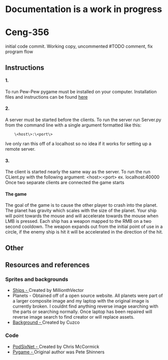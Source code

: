 # Documentation is a work in progress
# Ceng-356
initial code commit. Working copy, uncommented
#TODO comment, fix program flow

## Instructions

#### 1. 
  To run Pew-Pew pygame must be installed on your computer. Installation files and instructions can be found [here](https://www.pygame.org/wiki/GettingStarted)
#### 2. 
  A server must be started before the clients. To run the server run Server.py from the command line with a single argument formatted like this:
  
        \<host\>:\<port\>
        
Ive only ran this off of a localhost so no idea if it works for setting up a remote server.
  
#### 3.
  The client is started nearly the same way as the server. To run the run CLient.py with the following argument:
    \<host\>:\<port\>
  ex. localhost:40000
  Once two separate clients are connected the game starts
  
#### The game
The goal of the game is to cause the other player to crash into the planet. The planet has gravity which scales with the size of the planet. Your ship will point towards the mouse and will accelerate towards the mouse when LMB is pressed. Each ship has a weapon mapped to the RMB on a two second cooldown. The weapon expands out from the initial point of use in a circle, if the enemy ship is hit it will be accelerated in the direction of the hit.

## Other

## Resources and references

### Sprites and backgrounds
- [Ships - ](http://millionthvector.blogspot.ca/p/free-sprites.html)Created by MillionthVector
- Planets - Obtained off of a open source website. All planets were part of a larger composite image and my laptop with the original image is currently broken. I couldnt find anything reverse image searching with the parts or searching normally. Once laptop has been repaired will reverse image search to find creator or will replace assets.
- [Background - ](https://opengameart.org/content/space-background)Created by Cuzco

### Code
- [PodSixNet - ](https://github.com/chr15m/PodSixNet)Created by Chris McCormick
- [Pygame - ](https://www.pygame.org/news)Original author was Pete Shinners
